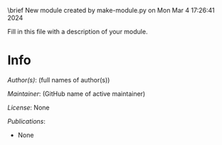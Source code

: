 \brief New module created by make-module.py on Mon Mar  4 17:26:41 2024

Fill in this file with a description of your module.

# Info

_Author(s)_: (full names of author(s))

_Maintainer_: (GitHub name of active maintainer)

_License_: None

_Publications_:
- None
